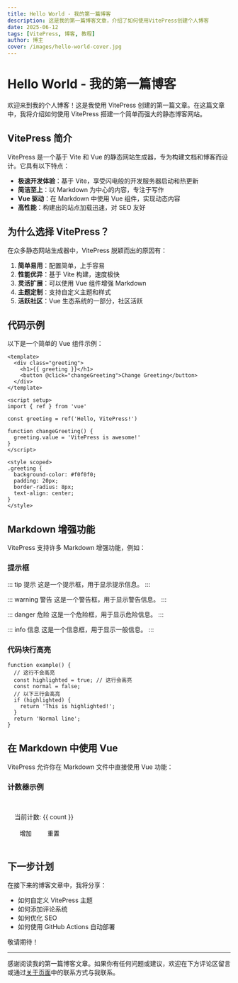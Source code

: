 ```yaml
---
title: Hello World - 我的第一篇博客
description: 这是我的第一篇博客文章，介绍了如何使用VitePress创建个人博客
date: 2025-06-12
tags: [VitePress, 博客, 教程]
author: 博主
cover: /images/hello-world-cover.jpg
---
```


# Hello World - 我的第一篇博客

欢迎来到我的个人博客！这是我使用 VitePress 创建的第一篇文章。在这篇文章中，我将介绍如何使用 VitePress 搭建一个简单而强大的静态博客网站。

## VitePress 简介

VitePress 是一个基于 Vite 和 Vue 的静态网站生成器，专为构建文档和博客而设计。它具有以下特点：

- **极速开发体验**：基于 Vite，享受闪电般的开发服务器启动和热更新
- **简洁至上**：以 Markdown 为中心的内容，专注于写作
- **Vue 驱动**：在 Markdown 中使用 Vue 组件，实现动态内容
- **高性能**：构建出的站点加载迅速，对 SEO 友好

## 为什么选择 VitePress？

在众多静态网站生成器中，VitePress 脱颖而出的原因有：

1. **简单易用**：配置简单，上手容易
2. **性能优异**：基于 Vite 构建，速度极快
3. **灵活扩展**：可以使用 Vue 组件增强 Markdown
4. **主题定制**：支持自定义主题和样式
5. **活跃社区**：Vue 生态系统的一部分，社区活跃

## 代码示例

以下是一个简单的 Vue 组件示例：

```vue
<template>
  <div class="greeting">
    <h1>{{ greeting }}</h1>
    <button @click="changeGreeting">Change Greeting</button>
  </div>
</template>

<script setup>
import { ref } from 'vue'

const greeting = ref('Hello, VitePress!')

function changeGreeting() {
  greeting.value = 'VitePress is awesome!'
}
</script>

<style scoped>
.greeting {
  background-color: #f0f0f0;
  padding: 20px;
  border-radius: 8px;
  text-align: center;
}
</style>
```

## Markdown 增强功能

VitePress 支持许多 Markdown 增强功能，例如：

### 提示框

::: tip 提示
这是一个提示框，用于显示提示信息。
:::

::: warning 警告
这是一个警告框，用于显示警告信息。
:::

::: danger 危险
这是一个危险框，用于显示危险信息。
:::

::: info 信息
这是一个信息框，用于显示一般信息。
:::

### 代码块行高亮

```js{3,5-7}
function example() {
  // 这行不会高亮
  const highlighted = true; // 这行会高亮
  const normal = false;
  // 以下三行会高亮
  if (highlighted) {
    return 'This is highlighted!';
  }
  return 'Normal line';
}
```

## 在 Markdown 中使用 Vue

VitePress 允许你在 Markdown 文件中直接使用 Vue 功能：

<script setup>
import { ref } from 'vue'

const count = ref(0)
</script>

### 计数器示例

<div class="counter-demo">
  <p>当前计数: {{ count }}</p>
  <button @click="count++">增加</button>
  <button @click="count = 0">重置</button>
</div>

<style>
.counter-demo {
  background-color: var(--vp-c-bg-soft);
  padding: 1rem;
  border-radius: 8px;
  margin: 1rem 0;
}

.counter-demo button {
  margin-right: 0.5rem;
  padding: 0.25rem 0.75rem;
  border: 1px solid var(--vp-c-divider);
  border-radius: 4px;
  background-color: var(--vp-c-bg);
  cursor: pointer;
  transition: background-color 0.2s;
}

.counter-demo button:hover {
  background-color: var(--vp-c-gray-light-4);
}
</style>

## 下一步计划

在接下来的博客文章中，我将分享：

- 如何自定义 VitePress 主题
- 如何添加评论系统
- 如何优化 SEO
- 如何使用 GitHub Actions 自动部署

敬请期待！

---

感谢阅读我的第一篇博客文章。如果你有任何问题或建议，欢迎在下方评论区留言或通过[关于页面](/about/)中的联系方式与我联系。